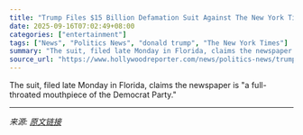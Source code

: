 ```yaml
---
title: "Trump Files $15 Billion Defamation Suit Against The New York Times"
date: 2025-09-16T07:02:49+08:00
categories: ["entertainment"]
tags: ["News", "Politics News", "donald trump", "The New York Times"]
summary: "The suit, filed late Monday in Florida, claims the newspaper is \"a full-throated mouthpiece of the Democrat Party.\""
source_url: "https://www.hollywoodreporter.com/news/politics-news/trump-15-billion-defamation-suit-new-york-times-1236372357/"
---
```


The suit, filed late Monday in Florida, claims the newspaper is "a full-throated mouthpiece of the Democrat Party."

---

*来源: [原文链接](https://www.hollywoodreporter.com/news/politics-news/trump-15-billion-defamation-suit-new-york-times-1236372357/)*
